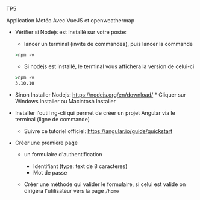 TP5

Application Metéo
Avec VueJS et openweathermap

* Vérifier si Nodejs est installé sur votre poste:
    * lancer un terminal (invite de commandes), puis lancer la commande
    ```cmd
    >npm -v
    ```
    * Si nodejs est installé, le terminal vous affichera la version de celui-ci
    ```cmd
    >npm -v
    3.10.10
    ```

* Sinon Installer Nodejs: https://nodejs.org/en/download/
        * Cliquer sur Windows Installer ou Macintosh Installer

* Installer l'outil ng-cli qui permet de créer un projet Angular via le terminal (ligne de commande)
    * Suivre ce tutoriel officiel: https://angular.io/guide/quickstart
        
* Créer une première page
    * un formulaire d'authentification
        * Identifiant (type: text de 8 caractères)
        * Mot de passe

    * Créer une méthode qui valider le formulaire, si celui est valide on dirigera l'utilisateur vers la page ```/home```


